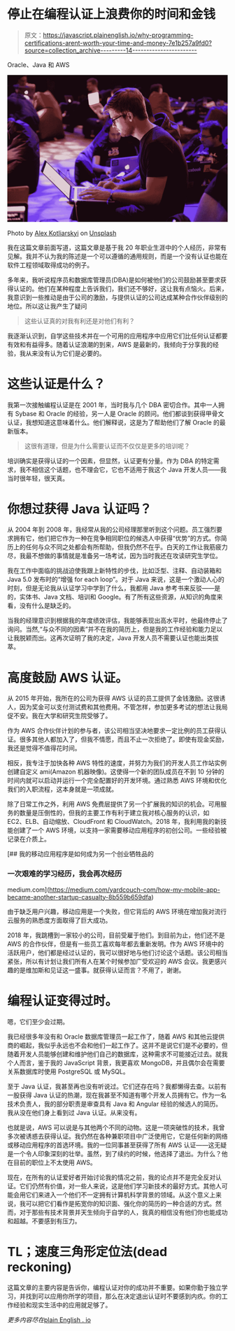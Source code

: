 # 停止在编程认证上浪费你的时间和金钱

> 原文：<https://javascript.plainenglish.io/why-programming-certifications-arent-worth-your-time-and-money-7e1b257a9fd0?source=collection_archive---------14----------------------->

Oracle、Java 和 AWS

![](img/67b17dd21ed55c440d51f7fa54c44ffb.png)

Photo by [Alex Kotliarskyi](https://unsplash.com/@frantic?utm_source=medium&utm_medium=referral) on [Unsplash](https://unsplash.com?utm_source=medium&utm_medium=referral)

我在这篇文章前面写道，这篇文章是基于我 20 年职业生涯中的个人经历，非常有见解。我并不认为我的陈述是一个可以遵循的通用规则，而是一个没有认证也能在软件工程领域取得成功的例子。

多年来，我听说程序员和数据库管理员(DBA)是如何被他们的公司鼓励甚至要求获得认证的。他们在某种程度上告诉我们，我们还不够好，这让我有点恼火。后来，我意识到一些推动是由于公司的激励，与提供认证的公司达成某种合作伙伴级别的地位。所以这让我产生了疑问

> 这些认证真的对我有利还是对他们有利？

我逐渐认识到，自学这些技术并在一个可用的应用程序中应用它们比任何认证都要有效和有益得多。随着认证浪潮的到来，AWS 是最新的，我倾向于分享我的经验，我从来没有认为它们是必要的。

# 这些认证是什么？

我第一次接触编程认证是在 2001 年，当时我与几个 DBA 密切合作。其中一人拥有 Sybase 和 Oracle 的经验，另一人是 Oracle 的顾问。他们都谈到获得甲骨文认证，我想知道这意味着什么。他们解释说，这是为了帮助他们了解 Oracle 的最新版本。

> 这很有道理，但是为什么需要认证而不仅仅是更多的培训呢？

培训确实是获得认证的一个因素，但显然，认证更有分量。作为 DBA 的特定需求，我不相信这个话题，也不理会它，它也不适用于我这个 Java 开发人员——我当时很年轻，很天真。

# 你想过获得 Java 认证吗？

从 2004 年到 2008 年，我经常从我的公司经理那里听到这个问题。员工强烈要求拥有它，他们把它作为一种在竞争相同职位的候选人中获得“优势”的方式。你简历上的任何与众不同之处都会有所帮助，但我仍然不在乎。白天的工作让我筋疲力尽，我最不想做的事情就是准备另一场考试，因为当时我还在攻读研究生学位。

我在工作中面临的挑战迫使我跟上新特性的步伐，比如泛型、注释、自动装箱和 Java 5.0 发布时的“增强 for each loop”。对于 Java 来说，这是一个激动人心的时刻，但是无论我从认证学习中学到了什么，我都用 Java 参考书来反驳——是的，实体书、Java 文档、培训和 Google。有了所有这些资源，从知识的角度来看，没有什么是缺乏的。

当我的经理意识到根据我的年度绩效评估，我能够表现出高水平时，他最终停止了询问。当然,“与众不同的因素”并不在我的简历上，但是我的工作经验和能力足以让我脱颖而出。这再次证明了我的决定，Java 开发人员不需要认证也能出类拔萃。

# 高度鼓励 AWS 认证。

从 2015 年开始，我所在的公司为获得 AWS 认证的员工提供了金钱激励。这很诱人，因为奖金可以支付测试费和其他费用。不管怎样，参加更多考试的想法让我局促不安。我在大学和研究生院受够了。

作为 AWS 合作伙伴计划的参与者，该公司相当坚决地要求一定比例的员工获得认证。很多其他人都加入了，但我不情愿，而且不止一次拒绝了。即使有现金奖励，我还是觉得不值得花时间。

相反，我专注于加快各种 AWS 特性的速度，并努力为我们的开发人员工作站实例创建自定义 ami(Amazon 机器映像)。这使得一个新的团队成员在不到 10 分钟的时间内就可以启动并运行一个完全配置好的开发环境。通过熟悉 AWS 环境和优化我们的入职流程，这本身就是一项成就。

除了日常工作之外，利用 AWS 免费层提供了另一个扩展我的知识的机会。可用服务的数量是压倒性的，但我的主要工作有利于建立我对核心服务的认识，如 EC2、ELB、自动缩放、CloudFront 和 CloudWatch。2018 年，我利用我的新技能创建了一个 AWS 环境，以支持一家需要移动应用程序的初创公司。一些经验被记录在介质上。

[](https://medium.com/yardcouch-com/how-my-mobile-app-became-another-startup-casualty-8b559b659dfa) [## 我的移动应用程序是如何成为另一个创业牺牲品的

### 一次艰难的学习经历，我会再次经历

medium.com](https://medium.com/yardcouch-com/how-my-mobile-app-became-another-startup-casualty-8b559b659dfa) 

由于缺乏用户兴趣，移动应用是一个失败，但它背后的 AWS 环境在增加我对流行云服务的熟悉度方面取得了巨大成功。

2018 年，我跳槽到一家较小的公司，目前受雇于他们。到目前为止，他们还不是 AWS 的合作伙伴，但是有一些员工喜欢每年都去重新发明。作为 AWS 环境中的活跃用户，他们都是经过认证的，我可以很好地与他们讨论这个话题。该公司相当紧张，所以有计划让我们所有人在某个时候参加广受欢迎的 AWS 会议。我更感兴趣的是维加斯和见证这一盛事。就获得认证而言？不用了，谢谢。

# 编程认证变得过时。

嗯，它们至少会过期。

我已经很多年没有和 Oracle 数据库管理员一起工作了，随着 AWS 和其他云提供商的崛起，我似乎永远也不会和他们一起工作了。这并不是说它们是不必要的，但随着开发人员能够创建和维护他们自己的数据库，这种需求不可能接近过去。就我个人而言，鉴于我的 JavaScript 背景，我更喜欢 MongoDB，并且偶尔会在需要关系数据库时使用 PostgreSQL 或 MySQL。

至于 Java 认证，我甚至再也没有听说过。它们还存在吗？我都懒得去查。以前有一股获得 Java 认证的热潮，现在我甚至不知道有哪个开发人员拥有它。作为一名技术负责人，我的部分职责是审查具有 Java 和 Angular 经验的候选人的简历。我从没在他们身上看到过 Java 认证。从来没有。

也就是说，AWS 可以说是与其他两个不同的动物。这是一项突破性的技术，我曾多次被诱惑去获得认证。我仍然在各种兼职项目中广泛使用它，它是任何新的网络或移动应用程序的首选环境。我的一位同事甚至获得了所有 AWS 认证——这无疑是一个令人印象深刻的壮举。虽然，到了续约的时候，他选择了退出。为什么？他在目前的职位上不太使用 AWS。

现在，在所有的认证爱好者开始讨论我的情况之前，我的论点并不是完全反对认证。它们仍然有价值，对一些人来说，这是他们学习新技术的最好方式。其他人可能会用它们来进入一个他们不一定拥有计算机科学背景的领域。从这个意义上来说，我可以把它们看作是拓宽你的知识面、强化你的简历的一种合适的方式。然而，对于那些有技术背景并天生倾向于自学的人，我真的相信没有他们你也能成功和超越。不要感到有压力。

# TL；速度三角形定位法(dead reckoning)

这篇文章的主要内容是告诉你，编程认证对你的成功并不重要。如果你勤于独立学习，并找到可以应用你所学的项目，那么在决定退出认证时不要感到内疚。你的工作经验和现实生活中的应用就足够了。

*更多内容尽在*[plain English . io](http://plainenglish.io/)
